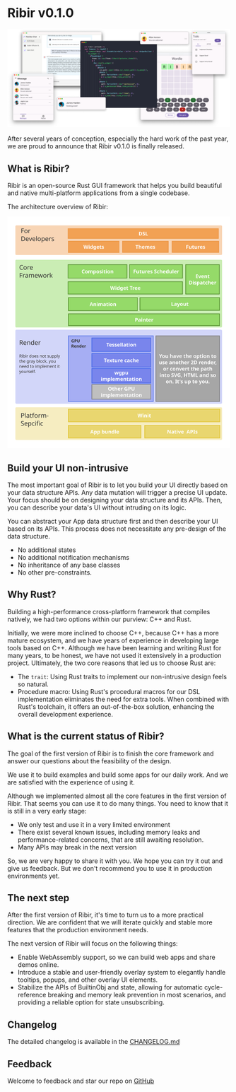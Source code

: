 # Ribir v0.1.0

![](/landing-page/hero-banner.png)

After several years of conception, especially the hard work of the past year, we are proud to announce that Ribir v0.1.0 is finally released. 


## What is Ribir?

Ribir is an open-source Rust GUI framework that helps you build beautiful and native multi-platform applications from a single codebase.

The architecture overview of Ribir:

![](/img/architecture.svg)

## Build your UI non-intrusive

The most important goal of Ribir is to let you build your UI directly based on your data structure APIs. Any data mutation will trigger a precise UI update. Your focus should be on designing your data structure and its APIs. Then, you can describe your data's UI without intruding on its logic.

You can abstract your App data structure first and then describe your UI based on its APIs. This process does not necessitate any pre-design of the data structure.

- No additional states
- No additional notification mechanisms 
- No inheritance of any base classes
- No other pre-constraints. 

## Why Rust?

Building a high-performance cross-platform framework that compiles natively, we had two options within our purview: C++ and Rust.

Initially, we were more inclined to choose C++, because C++ has a more mature ecosystem, and we have years of experience in developing large tools based on C++. Although we have been learning and writing Rust for many years, to be honest, we have not used it extensively in a production project. Ultimately, the two core reasons that led us to choose Rust are:

- The `trait`: Using Rust traits to implement our non-intrusive design feels so natural.
- Procedure macro: Using Rust's procedural macros for our DSL implementation eliminates the need for extra tools. When combined with Rust's toolchain, it offers an out-of-the-box solution, enhancing the overall development experience.

## What is the current status of Ribir?

The goal of the first version of Ribir is to finish the core framework and answer our questions about the feasibility of the design.

We use it to build examples and build some apps for our daily work. And we are satisfied with the experience of using it.

Although we implemented almost all the core features in the first version of Ribir. That seems you can use it to do many things. You need to know that it is still in a very early stage:

- We only test and use it in a very limited environment 
- There exist several known issues, including memory leaks and performance-related concerns, that are still awaiting resolution.
- Many APIs may break in the next version

So, we are very happy to share it with you. We hope you can try it out and give us feedback. But we don't recommend you to use it in production environments yet.

## The next step

After the first version of Ribir, it's time to turn us to a more practical direction. We are confident that we will iterate quickly and stable more features that the production environment needs.

The next version of Ribir will focus on the following things:

- Enable WebAssembly support, so we can build web apps and share demos online.
- Introduce a stable and user-friendly overlay system to elegantly handle tooltips, popups, and other overlay UI elements.
- Stabilize the APIs of BuiltinObj and state, allowing for automatic cycle-reference breaking and memory leak prevention in most scenarios, and providing a reliable option for state unsubscribing.

## Changelog

The detailed changelog is available in the [CHANGELOG.md](https://github.com/RibirX/Ribir/blob/master/CHANGELOG.md)


## Feedback

Welcome to feedback and star our repo on [GitHub](https://github.com/RibirX/Ribir)